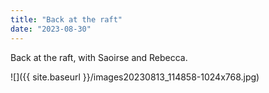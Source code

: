 ```yaml
---
title: "Back at the raft"
date: "2023-08-30"
---
```


Back at the raft, with Saoirse and Rebecca.

![]({{ site.baseurl }}/images20230813_114858-1024x768.jpg)
